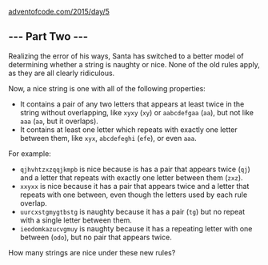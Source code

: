 [adventofcode.com/2015/day/5](https://adventofcode.com/2015/day/5)

## \--- Part Two ---

Realizing the error of his ways, Santa has switched to a better model of determining whether a string is naughty or nice. None of the old rules apply, as they are all clearly ridiculous.

Now, a nice string is one with all of the following properties:

  * It contains a pair of any two letters that appears at least twice in the string without overlapping, like `xyxy` (`xy`) or `aabcdefgaa` (`aa`), but not like `aaa` (`aa`, but it overlaps).
  * It contains at least one letter which repeats with exactly one letter between them, like `xyx`, `abcdefeghi` (`efe`), or even `aaa`.



For example:

  * `qjhvhtzxzqqjkmpb` is nice because is has a pair that appears twice (`qj`) and a letter that repeats with exactly one letter between them (`zxz`).
  * `xxyxx` is nice because it has a pair that appears twice and a letter that repeats with one between, even though the letters used by each rule overlap.
  * `uurcxstgmygtbstg` is naughty because it has a pair (`tg`) but no repeat with a single letter between them.
  * `ieodomkazucvgmuy` is naughty because it has a repeating letter with one between (`odo`), but no pair that appears twice.



How many strings are nice under these new rules?
